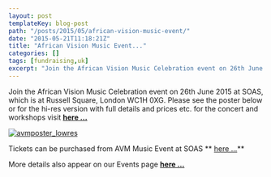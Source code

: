 ```yaml
---
layout: post
templateKey: blog-post
path: "/posts/2015/05/african-vision-music-event/"
date: "2015-05-21T11:18:21Z"
title: "African Vision Music Event..."
categories: []
tags: [fundraising,uk]
excerpt: "Join the African Vision Music Celebration event on 26th June 2015 at SOAS, which is at Russell Squa..."
---
```


Join the African Vision Music Celebration event on 26th June 2015 at SOAS, which is at Russell Square, London WC1H 0XG. Please see the poster below or for the hi-res version with full details and prices etc. for the concert and workshops visit **[here ...](https://docs.google.com/file/d/0B0SAB2Vc4qFTdkZ0QVRpaGJIZmM/edit?usp=drive_web)**

[![avmposter_lowres](https://www.africanvision.org.uk/africa-vision-news/wp-content/uploads/2015/05/avmposter_lowres-212x300.jpg)](https://www.africanvision.org.uk/africa-vision-news/wp-content/uploads/2015/05/avmposter_lowres.jpg)

Tickets can be purchased from AVM Music Event at SOAS ** [here ...](https://www.eventbrite.co.uk/e/african-vision-music-celebration-tickets-17047230726)**

More details also appear on our Events page **[here ...](https://www.africanvision.org.uk/event/soas-concert-the-school-of-oriental-and-african-studies/)**